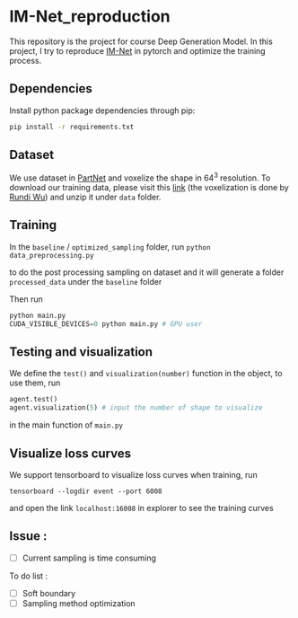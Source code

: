 # IM-Net_reproduction
This repository is the project for course Deep Generation Model. In this project, I try to reproduce [IM-Net](https://www.sfu.ca/~zhiqinc/imgan/Readme.html) in pytorch and optimize the training process.



## Dependencies

Install python package dependencies through pip:


```bash
pip install -r requirements.txt
```



## Dataset

We use dataset in [PartNet](https://cs.stanford.edu/~kaichun/partnet/) and voxelize the shape in $64^3$ resolution. To download our training data, please visit this [link](https://disk.pku.edu.cn:443/link/BB3144D411E61092DECED4C7F0C8ED11) (the voxelization is done by [Rundi Wu](https://github.com/ChrisWu1997/PQ-NET)) and unzip it under `data` folder.





## Training

In the `baseline` / `optimized_sampling` folder, run ```python data_preprocessing.py``` 


to do the post processing sampling on dataset and it will generate a folder `processed_data` under the `baseline` folder

Then run

```python
python main.py
CUDA_VISIBLE_DEVICES=0 python main.py # GPU user
```



## Testing and visualization

We define the `test()` and `visualization(number)` function in the object, to use them, run

```python
agent.test()
agent.visualization(5) # input the number of shape to visualize
```

in the main function of `main.py`



## Visualize loss curves

We support tensorboard to visualize loss curves when training, run

```
tensorboard --logdir event --port 6008
```

and open the link `localhost:16008` in explorer to see the training curves



## Issue :

- [ ] Current sampling is time consuming



To do list :

- [ ] Soft boundary
- [ ] Sampling method optimization